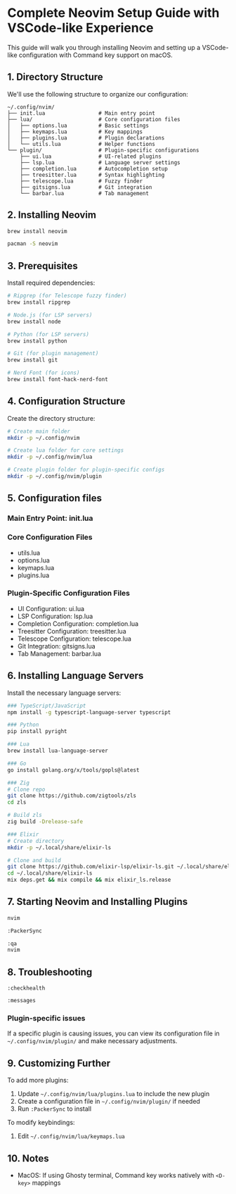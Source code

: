 # Complete Neovim Setup Guide with VSCode-like Experience

This guide will walk you through installing Neovim and setting up a VSCode-like configuration with Command key support on macOS.

## 1. Directory Structure

We'll use the following structure to organize our configuration:

```
~/.config/nvim/
├── init.lua                 # Main entry point
├── lua/                     # Core configuration files
│   ├── options.lua          # Basic settings
│   ├── keymaps.lua          # Key mappings
│   ├── plugins.lua          # Plugin declarations
│   └── utils.lua            # Helper functions
└── plugin/                  # Plugin-specific configurations
    ├── ui.lua               # UI-related plugins
    ├── lsp.lua              # Language server settings
    ├── completion.lua       # Autocompletion setup
    ├── treesitter.lua       # Syntax highlighting
    ├── telescope.lua        # Fuzzy finder
    ├── gitsigns.lua         # Git integration
    └── barbar.lua           # Tab management
```

## 2. Installing Neovim

```bash
brew install neovim

pacman -S neovim
```

## 3. Prerequisites

Install required dependencies:

```bash
# Ripgrep (for Telescope fuzzy finder)
brew install ripgrep

# Node.js (for LSP servers)
brew install node

# Python (for LSP servers)
brew install python

# Git (for plugin management)
brew install git

# Nerd Font (for icons)
brew install font-hack-nerd-font
```

## 4. Configuration Structure

Create the directory structure:

```bash
# Create main folder
mkdir -p ~/.config/nvim

# Create lua folder for core settings
mkdir -p ~/.config/nvim/lua

# Create plugin folder for plugin-specific configs
mkdir -p ~/.config/nvim/plugin
```

## 5. Configuration files

### Main Entry Point: init.lua

### Core Configuration Files

- utils.lua
- options.lua
- keymaps.lua
- plugins.lua

### Plugin-Specific Configuration Files

- UI Configuration: ui.lua
- LSP Configuration: lsp.lua
- Completion Configuration: completion.lua
- Treesitter Configuration: treesitter.lua
- Telescope Configuration: telescope.lua
- Git Integration: gitsigns.lua
- Tab Management: barbar.lua

## 6. Installing Language Servers

Install the necessary language servers:


```bash
### TypeScript/JavaScript
npm install -g typescript-language-server typescript

### Python
pip install pyright

### Lua
brew install lua-language-server

### Go
go install golang.org/x/tools/gopls@latest

### Zig
# Clone repo
git clone https://github.com/zigtools/zls
cd zls

# Build zls
zig build -Drelease-safe

### Elixir
# Create directory
mkdir -p ~/.local/share/elixir-ls

# Clone and build
git clone https://github.com/elixir-lsp/elixir-ls.git ~/.local/share/elixir-ls
cd ~/.local/share/elixir-ls
mix deps.get && mix compile && mix elixir_ls.release
```

## 7. Starting Neovim and Installing Plugins

```bash
nvim

:PackerSync

:qa
nvim
```

## 8. Troubleshooting


```
:checkhealth

:messages
```

### Plugin-specific issues

If a specific plugin is causing issues, you can view its configuration file in `~/.config/nvim/plugin/` and make necessary adjustments.

## 9. Customizing Further

To add more plugins:
1. Update `~/.config/nvim/lua/plugins.lua` to include the new plugin
2. Create a configuration file in `~/.config/nvim/plugin/` if needed
3. Run `:PackerSync` to install

To modify keybindings:
1. Edit `~/.config/nvim/lua/keymaps.lua`

## 10. Notes

- MacOS: If using Ghosty terminal, Command key works natively with `<D-key>` mappings
